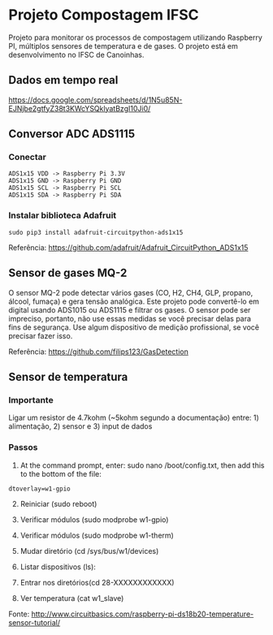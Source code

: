 # Projeto Compostagem IFSC

Projeto para monitorar os processos de compostagem utilizando Raspberry PI, múltiplos sensores de temperatura e de gases. O projeto está em desenvolvimento no IFSC de Canoinhas.


## Dados em tempo real
https://docs.google.com/spreadsheets/d/1N5u85N-EJNjbe2gtfyZ38t3KWcYSQklyatBzgI10Ji0/


## Conversor ADC ADS1115

### Conectar

    ADS1x15 VDD -> Raspberry Pi 3.3V
    ADS1x15 GND -> Raspberry Pi GND
    ADS1x15 SCL -> Raspberry Pi SCL
    ADS1x15 SDA -> Raspberry Pi SDA

### Instalar biblioteca Adafruit

  `sudo pip3 install adafruit-circuitpython-ads1x15`
  
Referência: https://github.com/adafruit/Adafruit_CircuitPython_ADS1x15


## Sensor de gases MQ-2

O sensor MQ-2 pode detectar vários gases (CO, H2, CH4, GLP, propano, álcool, fumaça) e gera tensão analógica. Este projeto pode convertê-lo em digital usando ADS1015 ou ADS1115 e filtrar os gases. O sensor pode ser impreciso, portanto, não use essas medidas se você precisar delas para fins de segurança. Use algum dispositivo de medição profissional, se você precisar fazer isso.


Referência: https://github.com/filips123/GasDetection


## Sensor de temperatura


### Importante

Ligar um resistor de 4.7kohm (~5kohm segundo a documentação) entre: 1) alimentação, 2) sensor e 3) input de dados


### Passos

1. At the command prompt, enter: sudo nano /boot/config.txt, then add this to the bottom of the file:

  `dtoverlay=w1-gpio`

2. Reiniciar (sudo reboot)

3. Verificar módulos (sudo modprobe w1-gpio)

4. Verificar módulos (sudo modprobe w1-therm)

5. Mudar diretório (cd /sys/bus/w1/devices)

6. Listar dispositivos (ls):

7. Entrar nos diretórios(cd 28-XXXXXXXXXXXX)

8. Ver temperatura (cat w1_slave)


Fonte: http://www.circuitbasics.com/raspberry-pi-ds18b20-temperature-sensor-tutorial/

